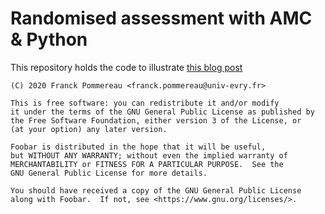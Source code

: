 # Randomised assessment with AMC & Python

This repository holds the code to illustrate [this blog post](https://www.ibisc.univ-evry.fr/~fpommereau/blog/2020-06-26-randomized-assessments-with-amc.html)

    (C) 2020 Franck Pommereau <franck.pommereau@univ-evry.fr>

    This is free software: you can redistribute it and/or modify
    it under the terms of the GNU General Public License as published by
    the Free Software Foundation, either version 3 of the License, or
    (at your option) any later version.

    Foobar is distributed in the hope that it will be useful,
    but WITHOUT ANY WARRANTY; without even the implied warranty of
    MERCHANTABILITY or FITNESS FOR A PARTICULAR PURPOSE.  See the
    GNU General Public License for more details.

    You should have received a copy of the GNU General Public License
    along with Foobar.  If not, see <https://www.gnu.org/licenses/>.

